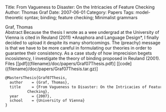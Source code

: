 Title: From Vagueness to Disaster: On the Intricacies of Feature Checking
Author: Thomas Graf
Date: 2007-06-01
Category: Papers
Tags: model-theoretic syntax; binding; feature checking; Minimalist grammars

<div markdown class="authors">
Graf, Thomas
</div>

<div markdown class="abstract">
<span id="abstract-title">Abstract</span>
Because the thesis I wrote as a wee undergrad at the University of Vienna is cited in Reuland (2011) *Anaphora and Language Design*, I finally decided to upload it despite its many shortcomings. The (preachy) message is that we have to be more careful in formulating our theories in order to guarantee their consistency. As a case study of how imprecision begets incosistency, I investigate the theory of binding proposed in Reuland (2001).
</div>

<div markdown class="files">
<span id="files-title">Files</span>
[[pdf]({filename}/doc/papers/Graf07Thesis.pdf)]
[[code]({filename}/doc/papers/Graf07Thesis.tar.gz)]
</div>

~~~latex
@MastersThesis{Graf07Thesis,
  author	= {Graf, Thomas},
  title		= {From Vagueness to Disaster: On the Intricacies of Feature
		  Checking},
  year		= {2007},
  school	= {University of Vienna}
}
~~~
